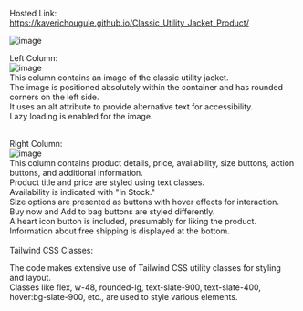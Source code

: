 Hosted Link: https://kaverichougule.github.io/Classic_Utility_Jacket_Product/

![image](https://github.com/kaverichougule/Classic_Utility_Jacket_Product/assets/101037685/57e39909-4ea4-44f5-aef7-d11b81fa74f3)

Left Column: <br>
![image](https://github.com/kaverichougule/Classic_Utility_Jacket_Product/assets/101037685/e3af169a-3593-4ff1-baf4-71b0f5413a78) <br>
This column contains an image of the classic utility jacket. <br>
The image is positioned absolutely within the container and has rounded corners on the left side. <br>
It uses an alt attribute to provide alternative text for accessibility. <br>
Lazy loading is enabled for the image. <br><br>

Right Column: <br>
![image](https://github.com/kaverichougule/Classic_Utility_Jacket_Product/assets/101037685/2af9de70-ad6b-4454-9f70-9b91d582b190) <br>
This column contains product details, price, availability, size buttons, action buttons, and additional information. <br>
Product title and price are styled using text classes.<br>
Availability is indicated with "In Stock." <br>
Size options are presented as buttons with hover effects for interaction. <br>
Buy now and Add to bag buttons are styled differently. <br>
A heart icon button is included, presumably for liking the product. <br>
Information about free shipping is displayed at the bottom. <br><br>
Tailwind CSS Classes:<br>

The code makes extensive use of Tailwind CSS utility classes for styling and layout. <br>
Classes like flex, w-48, rounded-lg, text-slate-900, text-slate-400, hover:bg-slate-900, etc., are used to style various elements.<br>

